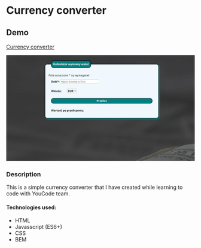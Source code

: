 # Currency converter

## Demo 

[Currency converter](https://jedal1ty.github.io/Currency-converter/)

![homepage demo](images/Demo.gif)

### Description

This is a simple currency converter that I have created while learning to code with YouCode team.

#### Technologies used:
- HTML
- Javasscript (ES6+)
- CSS
- BEM
